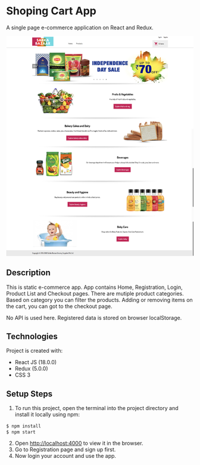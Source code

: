 # Shoping Cart App
A single page e-commerce application on React and Redux.

![Screenshot](/src/assets/img/screenshot.jpg?raw=true)

## Description
This is static e-commerce app. App contains Home, Registration, Login, Product List and Checkout pages. There are mutiple product categories. Based on category you can filter the products. Adding or removing items on the cart, you can got to the checkout page.

No API is used here. Registered data is stored on browser localStorage.


## Technologies
Project is created with:
* React JS (18.0.0)
* Redux (5.0.0)
* CSS 3


## Setup Steps
1. To run this project, open the terminal into the project directory and install it locally using npm:

```
$ npm install
$ npm start
```
2. Open [http://localhost:4000](http://localhost:4000) to view it in the browser.
3. Go to Registration page and sign up first.
4. Now login your account and use the app.
